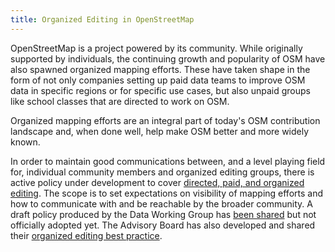 ```yaml
---
title: Organized Editing in OpenStreetMap
---
```


OpenStreetMap is a project powered by its community. While originally supported by individuals, the continuing growth and popularity of OSM have also spawned organized mapping efforts. These have taken shape in the form of not only companies setting up paid data teams to improve OSM data in specific regions or for specific use cases, but also unpaid groups like school classes that are directed to work on OSM.

Organized mapping efforts are an integral part of today's OSM contribution landscape and, when done well, help make OSM better and more widely known.

In order to maintain good communications between, and a level playing field for, individual community members and organized editing groups, there is active policy under development to cover [directed, paid, and organized editing](https://wiki.openstreetmap.org/wiki/Directed_Editing_Policy). The scope is to set expectations on visibility of mapping efforts and how to communicate with and be reachable by the broader community. A draft policy produced by the Data Working Group has [been shared](https://wiki.osmfoundation.org/wiki/Directed_Editing_Policy) but not officially adopted yet. The Advisory Board has also developed and shared their [organized editing best practice](https://wiki.openstreetmap.org/wiki/Organized_Editing_Best_Practice).
